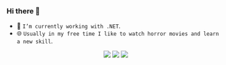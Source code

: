 ### Hi there 👋
- 🔭 `I’m currently working with .NET`.
- 🌐 `Usually in my free time I like to watch horror movies and learn a new skill`.

<div align="center">
  <img src="https://img.shields.io/badge/.NET-5C2D91?style=for-the-badge&logo=.net&logoColor=white" style="vertical-align:top margin:6px 4px">
  <img src="https://img.shields.io/badge/go-%2300ADD8.svg?style=for-the-badge&logo=go&logoColor=white" style="vertical-align:top margin:6px 4px">
  <img src="https://img.shields.io/badge/lua-%232C2D72.svg?style=for-the-badge&logo=lua&logoColor=white" style="vertical-align:top margin:6px 4px">
</div>
<!--
**ArtuoS/ArtuoS** is a ✨ _special_ ✨ repository because its `README.md` (this file) appears on your GitHub profile.

Here are some ideas to get you started:

- 🔭 I’m currently working with .NET
- 🌱 I’m currently learning React and clean code in C#
-->

